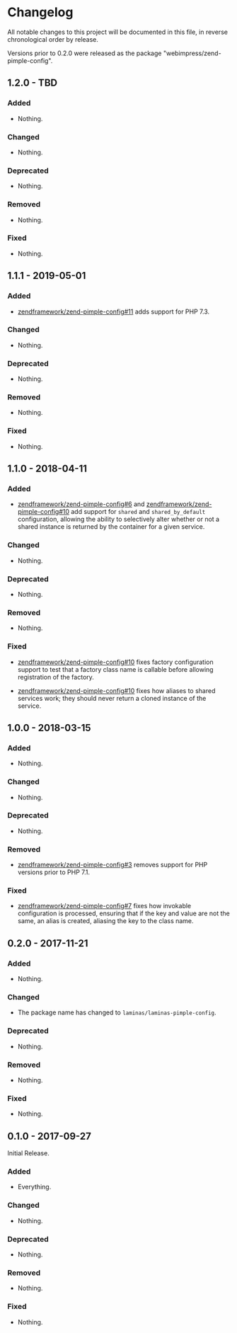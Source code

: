 # Changelog

All notable changes to this project will be documented in this file, in reverse chronological order by release.

Versions prior to 0.2.0 were released as the package "webimpress/zend-pimple-config".

## 1.2.0 - TBD

### Added

- Nothing.

### Changed

- Nothing.

### Deprecated

- Nothing.

### Removed

- Nothing.

### Fixed

- Nothing.

## 1.1.1 - 2019-05-01

### Added

- [zendframework/zend-pimple-config#11](https://github.com/zendframework/zend-pimple-config/pull/11) adds support for PHP 7.3.

### Changed

- Nothing.

### Deprecated

- Nothing.

### Removed

- Nothing.

### Fixed

- Nothing.

## 1.1.0 - 2018-04-11

### Added

- [zendframework/zend-pimple-config#6](https://github.com/zendframework/zend-pimple-config/pull/6) and
  [zendframework/zend-pimple-config#10](https://github.com/zendframework/zend-pimple-config/pull/10) add
  support for `shared` and `shared_by_default` configuration, allowing the
  ability to selectively alter whether or not a shared instance is returned by
  the container for a given service.

### Changed

- Nothing.

### Deprecated

- Nothing.

### Removed

- Nothing.

### Fixed

- [zendframework/zend-pimple-config#10](https://github.com/zendframework/zend-pimple-config/pull/10) fixes
  factory configuration support to test that a factory class name is callable
  before allowing registration of the factory.

- [zendframework/zend-pimple-config#10](https://github.com/zendframework/zend-pimple-config/pull/10) fixes
  how aliases to shared services work; they should never return a cloned
  instance of the service.

## 1.0.0 - 2018-03-15

### Added

- Nothing.

### Changed

- Nothing.

### Deprecated

- Nothing.

### Removed

- [zendframework/zend-pimple-config#3](https://github.com/zendframework/zend-pimple-config/pull/3)
  removes support for PHP versions prior to PHP 7.1.

### Fixed

- [zendframework/zend-pimple-config#7](https://github.com/zendframework/zend-pimple-config/pull/7) fixes how
  invokable configuration is processed, ensuring that if the key and value are not
  the same, an alias is created, aliasing the key to the class name.

## 0.2.0 - 2017-11-21

### Added

- Nothing.

### Changed

- The package name has changed to `laminas/laminas-pimple-config`.

### Deprecated

- Nothing.

### Removed

- Nothing.

### Fixed

- Nothing.

## 0.1.0 - 2017-09-27

Initial Release.

### Added

- Everything.

### Changed

- Nothing.

### Deprecated

- Nothing.

### Removed

- Nothing.

### Fixed

- Nothing.

